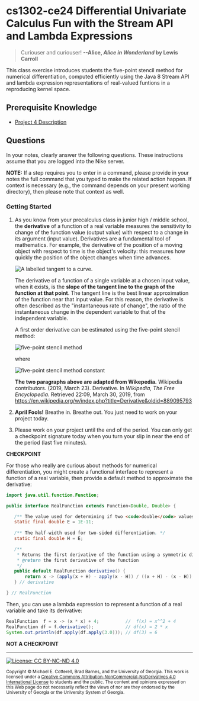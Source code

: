 # cs1302-ce24 Differential Univariate Calculus Fun with the Stream API and Lambda Expressions

> Curiouser and curiouser!
> **--Alice, _Alice in Wonderland_ by Lewis Carroll**

This class exercise introduces students the five-point stencil method for numerical differentiation,
computed efficiently using the Java 8 Stream API and lambda expression representations of real-valued
funtions in a reproducing kernel space. 

## Prerequisite Knowledge

* [Project 4 Description](https://github.com/cs1302uga/cs1302-gallery/)

## Questions

In your notes, clearly answer the following questions. These instructions assume that you are 
logged into the Nike server. 

**NOTE:** If a step requires you to enter in a command, please provide in your notes the full 
command that you typed to make the related action happen. If context is necessary (e.g., the 
command depends on your present working directory), then please note that context as well.

### Getting Started

1. As you know from your precalculus class in junior high / middle school, the **derivative** of 
   a function of a real variable measures the sensitivity to change of the function value 
   (output value) with respect to a change in its argument (input value). Derivatives are 
   a fundamental tool of mathematics. For example, the derivative of the position of a moving 
   object with respect to time is the object's velocity: this measures how quickly the 
   position of the object changes when time advances.
   
   ![A labelled tangent to a curve.](https://upload.wikimedia.org/wikipedia/commons/thumb/0/0f/Tangent_to_a_curve.svg/2560px-Tangent_to_a_curve.svg.png)
   
   The derivative of a function of a single variable at a chosen input value, when it exists, 
   is the **slope of the tangent line to the graph of the function at that point**. The tangent 
   line is the best linear approximation of the function near that input value. For this reason, 
   the derivative is often described as the "instantaneous rate of change", the ratio of the 
   instantaneous change in the dependent variable to that of the independent variable.
   
   A first order derivative can be estimated using the five-point stencil method:
   
   ![five-point stencil method](https://wikimedia.org/api/rest_v1/media/math/render/svg/554d2e3e5894dc11cffad91024372276eab6987a)
   
   where
   
   ![five-point stencil method constant](https://wikimedia.org/api/rest_v1/media/math/render/svg/666c60123c8e7ff40bbb58e46c1af3c5fbb5e688)
   
   **The two paragraphs above are adapted from Wikepedia.**
   Wikipedia contributors. (2019, March 23). 
   Derivative. In _Wikipedia, The Free Encyclopedia._
   Retrieved 22:09, March 30, 2019, from 
   https://en.wikipedia.org/w/index.php?title=Derivative&oldid=889095793

1. **April Fools!** Breathe in. Breathe out. You just need to work on your project today.

1. Please work on your project until the end of the period. You can only get a checkpoint
   signature today when you turn your slip in near the end of the period (last five minutes).

**CHECKPOINT**

For those who really are curious about methods for numerical differentiation, you might
create a functional interface to represent a function of a real variable, then provide a
default method to approximate the derivative:

```java
import java.util.function.Function;

public interface RealFunction extends Function<Double, Double> {

   /** The value used for determining if two <code>double</code> values are essentially equal. */
   static final double E = 1E-11;
   
   /** The half-width used for two-sided differentiation. */
   static final double H = E;

   /**
    * Returns the first derivative of the function using a symmetric difference quotient.
    * @return the first derivative of the function
    */
   public default RealFunction derivative() {
       return x -> (apply(x + H) - apply(x - H)) / ((x + H) - (x - H));
   } // derivative

} // RealFunction
```

Then, you can use a lambda expression to represent a function of a real variable and take its derivative:

```java
RealFunction  f = x -> (x * x) + 4;          //  f(x) = x^^2 + 4
RealFunction df = f.derivative();            // df(x) = 2 * x
System.out.println(df.apply(df.apply(3.0))); // df(3) = 6
```

**NOT A CHECKPOINT**

<hr/>

[![License: CC BY-NC-ND 4.0](https://img.shields.io/badge/License-CC%20BY--NC--ND%204.0-lightgrey.svg)](http://creativecommons.org/licenses/by-nc-nd/4.0/)

<small>
Copyright &copy; Michael E. Cotterell, Brad Barnes, and the University of Georgia.
This work is licensed under a <a rel="license" href="http://creativecommons.org/licenses/by-nc-nd/4.0/">Creative Commons Attribution-NonCommercial-NoDerivatives 4.0 International License</a> to students and the public.
The content and opinions expressed on this Web page do not necessarily reflect the views of nor are they endorsed by the University of Georgia or the University System of Georgia.
</small>
